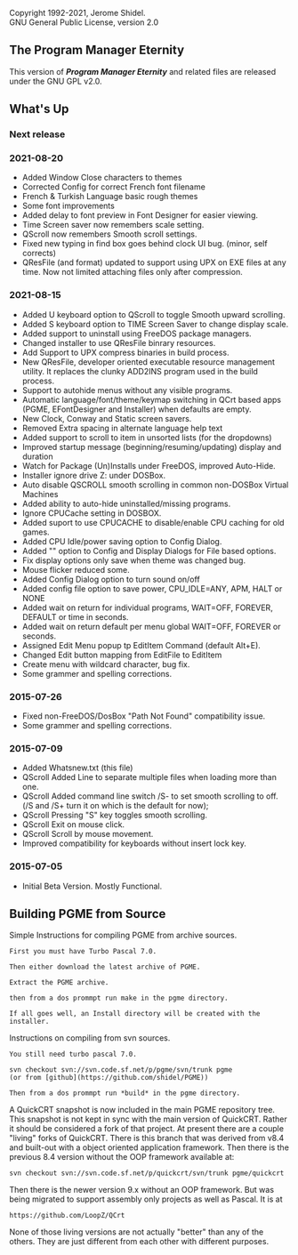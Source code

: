 Copyright 1992-2021, Jerome Shidel.
<br />
GNU General Public License, version 2.0

## The Program Manager Eternity

This version of **_Program Manager Eternity_** and related files are released under the GNU GPL v2.0.

## What's Up

### Next release

### 2021-08-20

* Added Window Close characters to themes
* Corrected Config for correct French font filename
* French & Turkish Language basic rough themes
* Some font improvements
* Added delay to font preview in Font Designer for easier viewing.
* Time Screen saver now remembers scale setting.
* QScroll now remembers Smooth scroll settings.
* Fixed new typing in find box goes behind clock UI bug. (minor, self corrects)
* QResFile (and format) updated to support using UPX on EXE files at any time. Now not limited attaching files only after compression.

### 2021-08-15

* Added U keyboard option to QScroll to toggle Smooth upward scrolling.
* Added S keyboard option to TIME Screen Saver to change display scale.
* Added support to uninstall using FreeDOS package managers.
* Changed installer to use QResFile binrary resources.
* Add Support to UPX compress binaries in build process.
* New QResFile, developer oriented executable resource management utility. It replaces the clunky ADD2INS program used in the build process.
* Support to autohide menus without any visible programs.
* Automatic language/font/theme/keymap switching in QCrt based apps (PGME, EFontDesigner and Installer) when defaults are empty.
* New Clock, Conway and Static screen savers.
* Removed Extra spacing in alternate language help text
* Added support to scroll to item in unsorted lists (for the dropdowns)
* Improved startup message (beginning/resuming/updating) display and duration
* Watch for Package (Un)Installs under FreeDOS, improved Auto-Hide.
* Installer ignore drive Z: under DOSBox.
* Auto disable QSCROLL smooth scrolling in common non-DOSBox Virtual Machines
* Added ability to auto-hide uninstalled/missing programs.
* Ignore CPUCache setting in DOSBOX.
* Added suport to use CPUCACHE to disable/enable CPU caching for old games.
* Added CPU Idle/power saving option to Config Dialog.
* Added "<none>" option to Config and Display Dialogs for File based options.
* Fix display options only save when theme was changed bug.
* Mouse flicker reduced some.
* Added Config Dialog option to turn sound on/off
* Added config file option to save power, CPU_IDLE=ANY, APM, HALT or NONE
* Added wait on return for individual programs, WAIT=OFF, FOREVER, DEFAULT or time in seconds.
* Added wait on return default per menu global WAIT=OFF, FOREVER or seconds.
* Assigned Edit Menu popup tp EditItem Command (default Alt+E).
* Changed Edit button mapping from EditFile to EditItem
* Create menu with wildcard character, bug fix.
* Some grammer and spelling corrections.

### 2015-07-26

* Fixed non-FreeDOS/DosBox "Path Not Found" compatibility issue.
* Some grammer and spelling corrections.

### 2015-07-09

* Added Whatsnew.txt (this file)
* QScroll Added Line to separate multiple files when loading more than one.
* QScroll Added command line switch /S- to set smooth scrolling to off. (/S and /S+ turn it on which is the default for now);
* QScroll Pressing "S" key toggles smooth scrolling.
* QScroll Exit on mouse click.
* QScroll Scroll by mouse movement.
* Improved compatibility for keyboards without insert lock key.

### 2015-07-05

* Initial Beta Version. Mostly Functional.

## Building PGME from Source

Simple Instructions for compiling PGME from archive sources.

	First you must have Turbo Pascal 7.0.

	Then either download the latest archive of PGME.

	Extract the PGME archive.

	then from a dos prommpt run make in the pgme directory.

	If all goes well, an Install directory will be created with the installer.

Instructions on compiling from svn sources.

	You still need turbo pascal 7.0.

	svn checkout svn://svn.code.sf.net/p/pgme/svn/trunk pgme
	(or from [github](https://github.com/shidel/PGME))

    Then from a dos prommpt run *build* in the pgme directory.

A QuickCRT snapshot is now included in the main PGME repository tree. This
snapshot is not kept in sync with the main version of QuickCRT. Rather
it should be considered a fork of that project. At present there are a couple
"living" forks of QuickCRT. There is this branch that was derived from
v8.4 and built-out with a object oriented application framework. Then there
is the previous 8.4 version without the OOP framework available at:

    svn checkout svn://svn.code.sf.net/p/quickcrt/svn/trunk pgme/quickcrt

Then there is the newer version 9.x without an OOP framework. But was being
migrated to support assembly only projects as well as Pascal. It is at

    https://github.com/LoopZ/QCrt

None of those living versions are not actually "better" than any of the others.
They are just different from each other with different purposes.

